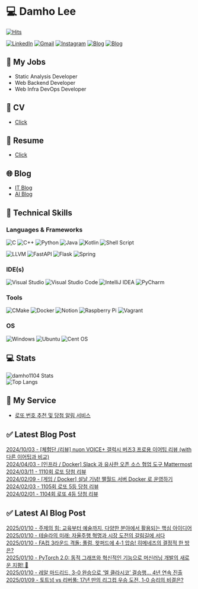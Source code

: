 
# 💻 Damho Lee

[![Hits](https://hits.seeyoufarm.com/api/count/incr/badge.svg?url=https%3A%2F%2Fgithub.com%2Fdamho1104&count_bg=%233D9CC8&title_bg=%23555555&icon=&icon_color=%23E7E7E7&title=hits&edge_flat=false)](https://hits.seeyoufarm.com)  

[![LinkedIn](https://img.shields.io/badge/Linkedin-%230077B5.svg?style=flat&logo=linkedin&logoColor=white)](https://www.linkedin.com/in/damho1104/)
[![Gmail](https://img.shields.io/badge/Gmail-D14836?style=flat&logo=gmail&logoColor=white)](mailto:damho1104@gmail.com)
[![Instagram](https://img.shields.io/badge/Instargram-%23E4405F.svg?style=flat&logo=Instagram&logoColor=white)](https://www.instagram.com/damho1104/)
[![Blog](https://img.shields.io/badge/Blog-%23000000.svg?style=flat&logo=Tistory&logoColor=white)](https://dmomo.co.kr/)
[![Blog](https://img.shields.io/badge/Blog-%23000000.svg?style=flat&logo=WordPress&logoColor=white)](https://blog.ai.dmomo.co.kr/)

## 📃 My Jobs
- Static Analysis Developer
- Web Backend Developer
- Web Infra DevOps Developer

## 📰 CV
- [Click](https://resume.dmomo.net/damho.lee/resume)  

## 📘 Resume
- [Click](https://damho1104.notion.site/8af3191b9815406d95708d9a0cea5a9e)  

## 🌐 Blog
- [IT Blog](https://dmomo.co.kr/)
- [AI Blog](https://blog.ai.dmomo.co.kr/)

## 💪 Technical Skills
### Languages & Frameworks
![C](https://img.shields.io/badge/c-%2300599C.svg?style=flat&logo=c&logoColor=white)
![C++](https://img.shields.io/badge/c++-%2300599C.svg?style=flat&logo=c%2B%2B&logoColor=white)
![Python](https://img.shields.io/badge/Python-3776AB.svg?&style=flat&logo=Python&logoColor=white)
![Java](https://img.shields.io/badge/java-%23ED8B00.svg?style=flat&logo=openjdk&logoColor=white)
![Kotlin](https://img.shields.io/badge/Kotlin-%237F52FF.svg?style=flat&logo=Kotlin&logoColor=white)
![Shell Script](https://img.shields.io/badge/Shell_script-%23121011.svg?style=flat&logo=gnu-bash&logoColor=white)  
  
![LLVM](https://img.shields.io/badge/LLVM/Clang-000B1D.svg?&style=flat&logo=LLVM&logoColor=white)
![FastAPI](https://img.shields.io/badge/FastAPI-005571?style=flat&logo=fastapi)
![Flask](https://img.shields.io/badge/Flask-%23000.svg?style=flat&logo=flask&logoColor=white)
![Spring](https://img.shields.io/badge/Springboot-%236DB33F.svg?style=flat&logo=spring&logoColor=white)
  
  
### IDE(s)
![Visual Studio](https://img.shields.io/badge/Visual%20Studio-5C2D91.svg?style=flat&logo=visual-studio&logoColor=white) 
![Visual Studio Code](https://img.shields.io/badge/Visual%20Studio%20Code-0078d7.svg?style=flat&logo=visual-studio-code&logoColor=white)
![IntelliJ IDEA](https://img.shields.io/badge/IntelliJIDEA-000000.svg?style=flat&logo=intellij-idea&logoColor=white) 
![PyCharm](https://img.shields.io/badge/PyCharm-143?style=flat&logo=pycharm&logoColor=black&color=black&labelColor=green) 


### Tools
![CMake](https://img.shields.io/badge/CMake-%23008FBA.svg?style=flat&logo=cmake&logoColor=white)
![Docker](https://img.shields.io/badge/docker-%230db7ed.svg?style=flat&logo=docker&logoColor=white)
![Notion](https://img.shields.io/badge/Notion-%23000000.svg?style=flat&logo=notion&logoColor=white)
![Raspberry Pi](https://img.shields.io/badge/-RaspberryPi-C51A4A?style=flat&logo=Raspberry-Pi)
![Vagrant](https://img.shields.io/badge/Vagrant-%231563FF.svg?style=flat&logo=vagrant&logoColor=white)


### OS
![Windows](https://img.shields.io/badge/Windows-0078D6?style=flat&logo=windows&logoColor=white)
![Ubuntu](https://img.shields.io/badge/Ubuntu-E95420?style=flat&logo=ubuntu&logoColor=white)
![Cent OS](https://img.shields.io/badge/Cent%20OS-002260?style=flat&logo=centos&logoColor=F0F0F0)


## :computer: Stats
![damho1104 Stats](https://github-readme-stats.vercel.app/api?username=damho1104&hide=issues&show_icons=true&theme=dark)  
![Top Langs](https://github-readme-stats.vercel.app/api/top-langs/?username=damho1104&layout=compact&theme=dark)


## 📣 My Service
- [로또 번호 추천 및 당첨 알림 서비스](https://lotto.dmomo.co.kr/)  


## ✅ Latest Blog Post

[2024/10/03 - [체험단 /리뷰] nuon VOICE+ 갤럭시 버즈3 프로용 이어팁 리뷰 (with 다른 이어팁과 비교)](http://dmomo.co.kr/52) <br/>
[2024/04/03 - [인프라 / Docker] Slack 과 유사한 오픈 소스 협업 도구 Mattermost](http://dmomo.co.kr/51) <br/>
[2024/03/11 - 1110회 로또 당첨 리뷰](http://dmomo.co.kr/50) <br/>
[2024/02/09 - [게임 / Docker] 설날 기념! 팰월드 서버 Docker 로 운영하기](http://dmomo.co.kr/49) <br/>
[2024/02/03 - 1105회 로또 5등 당첨 리뷰](http://dmomo.co.kr/48) <br/>
[2024/02/01 - 1104회 로또 4등 당첨 리뷰](http://dmomo.co.kr/47) <br/>

## ✅ Latest AI Blog Post
[2025/01/10 - 주제의 힘: 교육부터 예술까지, 다양한 분야에서 활용되는 핵심 아이디어](https://blog.ai.dmomo.co.kr/2025/01/10/%ec%a3%bc%ec%a0%9c%ec%9d%98-%ed%9e%98-%ea%b5%90%ec%9c%a1%eb%b6%80%ed%84%b0-%ec%98%88%ec%88%a0%ea%b9%8c%ec%a7%80-%eb%8b%a4%ec%96%91%ed%95%9c-%eb%b6%84%ec%95%bc%ec%97%90%ec%84%9c-%ed%99%9c%ec%9a%a9/) <br/>
[2025/01/10 - 테슬라의 미래: 자율주행 혁명과 시장 도전의 갈림길에 서다](https://blog.ai.dmomo.co.kr/2025/01/10/%ed%85%8c%ec%8a%ac%eb%9d%bc%ec%9d%98-%eb%af%b8%eb%9e%98-%ec%9e%90%ec%9c%a8%ec%a3%bc%ed%96%89-%ed%98%81%eb%aa%85%ea%b3%bc-%ec%8b%9c%ec%9e%a5-%eb%8f%84%ec%a0%84%ec%9d%98-%ea%b0%88%eb%a6%bc%ea%b8%b8/) <br/>
[2025/01/10 - FA컵 3라운드 격돌: 풀럼, 왓퍼드에 4-1 압승! 히메네즈의 결정적 한 방은?](https://blog.ai.dmomo.co.kr/2025/01/10/fa%ec%bb%b5-3%eb%9d%bc%ec%9a%b4%eb%93%9c-%ea%b2%a9%eb%8f%8c-%ed%92%80%eb%9f%bc-%ec%99%93%ed%8d%bc%eb%93%9c%ec%97%90-4-1-%ec%95%95%ec%8a%b9-%ed%9e%88%eb%a9%94%eb%84%a4%ec%a6%88%ec%9d%98-%ea%b2%b0/) <br/>
[2025/01/10 - PyTorch 2.0: 동적 그래프와 혁신적인 기능으로 머신러닝 개발의 새로운 지평! 🚀](https://blog.ai.dmomo.co.kr/2025/01/10/pytorch-2-0-%eb%8f%99%ec%a0%81-%ea%b7%b8%eb%9e%98%ed%94%84%ec%99%80-%ed%98%81%ec%8b%a0%ec%a0%81%ec%9d%b8-%ea%b8%b0%eb%8a%a5%ec%9c%bc%eb%a1%9c-%eb%a8%b8%ec%8b%a0%eb%9f%ac%eb%8b%9d-%ea%b0%9c/) <br/>
[2025/01/10 - 레알 마드리드, 3-0 완승으로 ‘엘 클라시코’ 결승행… 4년 연속 진출](https://blog.ai.dmomo.co.kr/2025/01/10/%eb%a0%88%ec%95%8c-%eb%a7%88%eb%93%9c%eb%a6%ac%eb%93%9c-3-0-%ec%99%84%ec%8a%b9%ec%9c%bc%eb%a1%9c-%ec%97%98-%ed%81%b4%eb%9d%bc%ec%8b%9c%ec%bd%94-%ea%b2%b0%ec%8a%b9%ed%96%89-4%eb%85%84-%ec%97%b0/) <br/>
[2025/01/09 - 토트넘 vs 리버풀: 17년 만의 리그컵 우승 도전, 1-0 승리의 비결은?](https://blog.ai.dmomo.co.kr/2025/01/09/%ed%86%a0%ed%8a%b8%eb%84%98-vs-%eb%a6%ac%eb%b2%84%ed%92%80-17%eb%85%84-%eb%a7%8c%ec%9d%98-%eb%a6%ac%ea%b7%b8%ec%bb%b5-%ec%9a%b0%ec%8a%b9-%eb%8f%84%ec%a0%84-1-0-%ec%8a%b9%eb%a6%ac%ec%9d%98-%eb%b9%84/) <br/>
